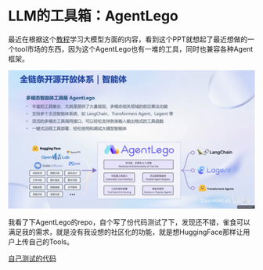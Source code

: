 # LLM的工具箱：AgentLego

最近在根据这个[教程](https://www.bilibili.com/video/BV1Rc411b7ns)学习大模型方面的内容，看到这个PPT就想起了最近想做的一个tool市场的东西，因为这个AgentLego也有一堆的工具，同时也兼容各种Agent框架。

![ppt.png](ppt.png)

我看了下AgentLego的repo，自个写了份代码测试了下，发现还不错，雀食可以满足我的需求，就是没有我设想的社区化的功能，就是想HuggingFace那样让用户上传自己的Tools。

[自己测试的代码](./code.ipynb)
